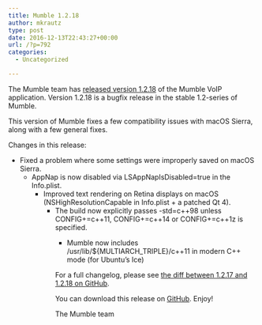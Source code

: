 ```yaml
---
title: Mumble 1.2.18
author: mkrautz
type: post
date: 2016-12-13T22:43:27+00:00
url: /?p=792
categories:
  - Uncategorized

---
```

<img class="alignleft size-full wp-image-232" title="Mumblesoftwarelogo" src="http://mumble.sourceforge.net/w/logo.png" alt="" />The Mumble team has [released version 1.2.18][1] of the Mumble VoIP application. Version 1.2.18 is a bugfix release in the stable 1.2-series of Mumble.

This version of Mumble fixes a few compatibility issues with macOS Sierra, along with a few general fixes.

<!--more-->

Changes in this release:

  * Fixed a problem where some settings were improperly saved on macOS Sierra. 
      * AppNap is now disabled via LSAppNapIsDisabled=true in the Info.plist. 
          * Improved text rendering on Retina displays on macOS (NSHighResolutionCapable in Info.plist + a patched Qt 4). 
              * The build now explicitly passes -std=c++98 unless CONFIG+=c++11, CONFIG+=c++14 or CONFIG+=c++1z is specified. 
                  * Mumble now includes /usr/lib/${MULTIARCH_TRIPLE}/c++11 in modern C++ mode (for Ubuntu&#8217;s Ice) </ul> 
                    For a full changelog, please see [the diff between 1.2.17 and 1.2.18 on GitHub][2].
                    
                    You can download this release on [GitHub][3]. Enjoy!
                    
                    The Mumble team

 [1]: https://github.com/mumble-voip/mumble/releases/tag/1.2.18
 [2]: https://github.com/mumble-voip/mumble/compare/1.2.17...1.2.18
 [3]: https://github.com/mumble-voip/mumble/releases/tag/1.2.18 "https://github.com/mumble-voip/mumble/releases/tag/1.2.18"